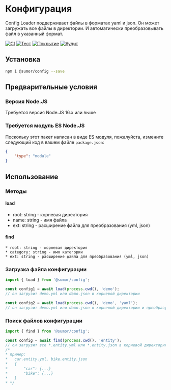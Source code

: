 # Конфигурация
Config Loader поддерживает файлы в форматах yaml и json. Он может загружать все файлы в директории.
И автоматически преобразовывать файл в указанный формат.

[![CI](https://github.com/sumor-cloud/config/actions/workflows/ci.yml/badge.svg)](https://github.com/sumor-cloud/config/actions/workflows/ci.yml)
[![Тест](https://github.com/sumor-cloud/config/actions/workflows/ut.yml/badge.svg)](https://github.com/sumor-cloud/config/actions/workflows/ut.yml)
[![Покрытие](https://github.com/sumor-cloud/config/actions/workflows/coverage.yml/badge.svg)](https://github.com/sumor-cloud/config/actions/workflows/coverage.yml)
[![Аудит](https://github.com/sumor-cloud/config/actions/workflows/audit.yml/badge.svg)](https://github.com/sumor-cloud/config/actions/workflows/audit.yml)

## Установка
```bash
npm i @sumor/config --save
```

## Предварительные условия

### Версия Node.JS
Требуется версия Node.JS 16.x или выше

### Требуется модуль ES Node.JS
Поскольку этот пакет написан в виде ES модуля,
пожалуйста, измените следующий код в вашем файле `package.json`:
```json
{
    "type": "module"
}
```

## Использование

### Методы

#### load
 * root: string - корневая директория
 * name: string - имя файла
 * ext: string - расширение файла для преобразования (yml, json)

#### find
    * root: string - корневая директория
    * category: string - имя категории
    * ext: string - расширение файла для преобразования (yml, json)

### Загрузка файла конфигурации

```javascript
import { load } from '@sumor/config';

const config1 = await load(process.cwd(), 'demo');
// он загрузит demo.yml или demo.json в корневой директории

const config2 = await load(process.cwd(), 'demo', 'yaml');
// он загрузит demo.yml или demo.json в корневой директории и преобразует его в файл формата yaml

```

### Поиск файлов конфигурации

```javascript
import { find } from '@sumor/config';

const config = await find(process.cwd(), 'entity');
// он загрузит все *.entity.yml или *.entity.json в корневой директории
/*
* пример:
*   car.entity.yml, bike.entity.json
*   {
*       "car": {...}
*       "bike": {...}
*   }
* */
```